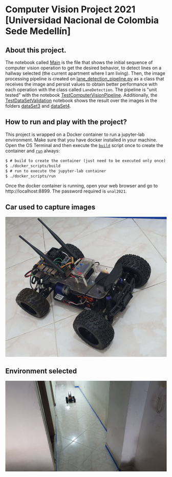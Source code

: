 # Computer Vision Project 2021 [Universidad Nacional de Colombia Sede Medellín]

## About this project.
The notebook called [Main](./ComputerVisionProject/Main.ipynb) is the file that shows the initial sequence of computer vision operation to get the desired behavior, to detect lines on a hallway selected (the current apartment where I am living). Then, the image processing pipeline is created on [lane_detection_pipeline.py](./ComputerVisionProject/lane_detection_pipeline.py) as a class that receives the image and persist values to obtain better performance with each operation with the class called `LaneDetection`. The pipeline is "unit tested" with the notebook [TestComputerVisionPipeline](./ComputerVisionProject/TestComputerVisionPipeline.ipynb). Additionally, the [TestDataSetValidation](./ComputerVisionProject/TestDataSetValidation.ipynb) notebook shows the result over the images in the folders [dataSet3](./ComputerVisionProject/dataSet3) and [dataSet4](./ComputerVisionProject/dataSet4).

## How to run and play with the project? ##

This project is wrapped on a Docker container to run a jupyter-lab environment. Make sure that you have docker installed in your machine. Open the OS Terminal and then execute the [`build`](./docker_scripts/build) script once to create the container and [`run`](./docker_scripts/run) always:

```
$ # build to create the container (just need to be executed only once)
$ ./docker_scripts/build
$ # run to execute the jupyter-lab container
$ ./docker_scripts/run
```

Once the docker container is running, open your web browser and go to http://localhost:8899. The password required is `unal2021`.

## Car used to capture images ##
![](./ComputerVisionProject/car.jpeg)

## Environment selected ##
![](./ComputerVisionProject/environmentTesting.jpeg)
